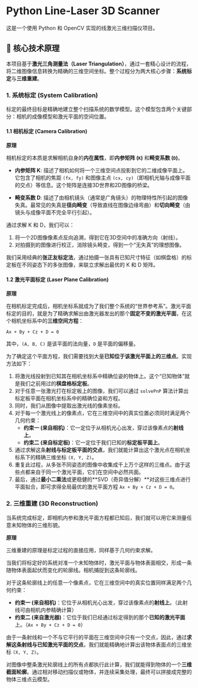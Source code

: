 # Python Line-Laser 3D Scanner


这是一个使用 Python 和 OpenCV 实现的线激光三维扫描仪项目。


## 🔬 核心技术原理

本项目基于**激光三角测量法（Laser Triangulation）**，通过一套精心设计的流程，将二维图像信息转换为精确的三维空间坐标。整个过程分为两大核心步骤：**系统标定**与**三维重建**。

### 1. 系统标定 (System Calibration)

标定的最终目标是精确地建立整个扫描系统的数学模型。这个模型包含两个关键部分：相机的成像模型和激光平面的空间位置。

#### 1.1 相机标定 (Camera Calibration)

**原理**

相机标定的本质是求解相机自身的**内在属性**，即**内参矩阵 (`K`)** 和**畸变系数 (`D`)**。

*   **内参矩阵 K**: 描述了相机如何将一个三维空间点投影到它的二维成像平面上。它包含了相机的焦距 `(fx, fy)` 和图像主点 `(cx, cy)`（即相机光轴与成像平面的交点）等信息。这个矩阵是连接3D世界和2D图像的桥梁。

*   **畸变系数 D**: 描述了由相机镜头（通常是广角镜头）的物理特性所引起的图像失真。最常见的失真是**径向畸变**（导致直线在图像边缘弯曲）和**切向畸变**（由镜头与成像平面不完全平行引起）。

通过求解 K 和 D，我们可以：
1.  将一个2D图像像素点反向追溯，得到它在3D空间中的准确方向（射线）。
2.  对拍摄到的图像进行校正，消除镜头畸变，得到一个“无失真”的理想图像。

我们采用经典的**张正友标定法**，通过拍摄一张具有已知尺寸特征（如棋盘格）的标定板在不同姿态下的多张图像，来联立求解出最优的 K 和 D 矩阵。

#### 1.2 激光平面标定 (Laser Plane Calibration)

**原理**

在相机标定完成后，相机坐标系就成为了我们整个系统的“世界参考系”。激光平面标定的目的，就是为了精确求解出由激光器发出的那个**固定不变的激光平面**，在这个相机坐标系中的**三维空间方程**：

`Ax + By + Cz + D = 0`

其中，`(A, B, C)` 是该平面的法向量，`D` 是平面的偏移量。

为了确定这个平面方程，我们需要找到大量**已知位于该激光平面上的三维点**。实现方法如下：
1.  将激光线投射到已知其在相机坐标系中精确位姿的物体上。这个“已知物体”就是我们之前用过的**棋盘格标定板**。
2.  对于任意一张激光打在标定板上的图像，我们可以通过 `solvePnP` 算法计算出标定板平面在相机坐标系中的精确位姿和方程。
3.  同时，我们从图像中提取出激光线的像素坐标。
4.  对于每一个激光线上的像素点，它在三维空间中的真实位置必须同时满足两个几何约束：
    *   **约束一 (来自相机)**：它一定位于从相机光心出发，穿过该像素点的**射线上**。
    *   **约束二 (来自标定板)**：它一定位于我们已知的**标定板平面上**。
5.  通过求解这条**射线与标定板平面的交点**，我们就能计算出这个激光点在相机坐标系下的精确三维坐标 `(X, Y, Z)`。
6.  重复此过程，从多张不同姿态的图像中收集成千上万个这样的三维点。由于这些点都来自于同一个激光平面，它们在空间中必然共面。
7.  最后，通过**最小二乘法**或更稳健的**SVD（奇异值分解）**对这些三维点进行平面拟合，即可求得全局最优的激光平面方程 `Ax + By + Cz + D = 0`。

### 2. 三维重建 (3D Reconstruction)

当系统完成标定，即相机内参和激光平面方程都已知后，我们就可以用它来测量任意未知物体的三维形貌。

**原理**

三维重建的原理是标定过程的直接应用，同样基于几何约束求解。

当我们将标定好的系统对准一个未知物体时，激光平面与物体表面相交，形成一条随物体表面起伏而变化的轮廓线。相机捕捉到这条轮廓线。

对于这条轮廓线上的任意一个像素点，它在三维空间中的真实位置同样满足两个几何约束：
*   **约束一 (来自相机)**：它位于从相机光心出发，穿过该像素点的**射线上**。（此射线可由相机内参精确计算）
*   **约束二 (来自激光器)**：它位于我们已经通过标定得到的那个**已知的激光平面**上。（`Ax + By + Cz + D = 0`）

由于一条射线和一个不与它平行的平面在三维空间中只有一个交点，因此，通过**求解这条射线与已知激光平面的交点**，我们就能精确地计算出该物体表面点的三维坐标 `(X, Y, Z)`。

对图像中整条激光轮廓线上的所有点都执行此计算，我们就能得到物体的一个**三维截面轮廓**。通过相对移动扫描仪或物体，并连续采集处理，最终可以拼接成完整的物体三维点云模型。


